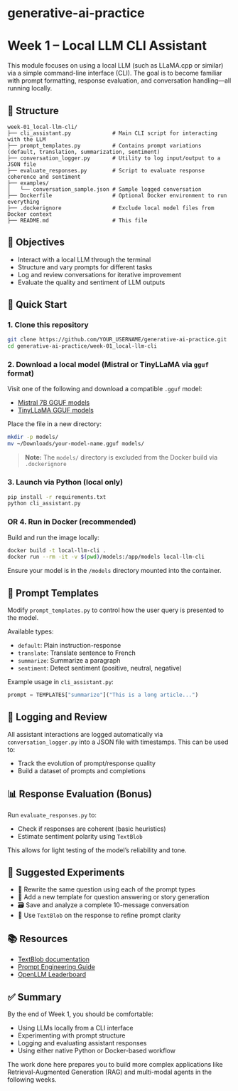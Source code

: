 # generative-ai-practice


# Week 1 – Local LLM CLI Assistant

This module focuses on using a local LLM (such as LLaMA.cpp or similar) via a simple command-line interface (CLI). The goal is to become familiar with prompt formatting, response evaluation, and conversation handling—all running locally.

## 📁 Structure
```
week-01_local-llm-cli/
├── cli_assistant.py             # Main CLI script for interacting with the LLM
├── prompt_templates.py          # Contains prompt variations (default, translation, summarization, sentiment)
├── conversation_logger.py       # Utility to log input/output to a JSON file
├── evaluate_responses.py        # Script to evaluate response coherence and sentiment
├── examples/
│   └── conversation_sample.json # Sample logged conversation
├── Dockerfile                   # Optional Docker environment to run everything
├── .dockerignore                # Exclude local model files from Docker context
├── README.md                    # This file
```

## 🎯 Objectives
- Interact with a local LLM through the terminal
- Structure and vary prompts for different tasks
- Log and review conversations for iterative improvement
- Evaluate the quality and sentiment of LLM outputs

## 🚀 Quick Start

### 1. Clone this repository
```bash
git clone https://github.com/YOUR_USERNAME/generative-ai-practice.git
cd generative-ai-practice/week-01_local-llm-cli
```

### 2. Download a local model (Mistral or TinyLLaMA via `gguf` format)
Visit one of the following and download a compatible `.gguf` model:
- [Mistral 7B GGUF models](https://huggingface.co/TheBloke/Mistral-7B-Instruct-v0.1-GGUF)
- [TinyLLaMA GGUF models](https://huggingface.co/TheBloke/TinyLlama-1.1B-Chat-v1.0-GGUF)

Place the file in a new directory:
```bash
mkdir -p models/
mv ~/Downloads/your-model-name.gguf models/
```

> **Note:** The `models/` directory is excluded from the Docker build via `.dockerignore`

### 3. Launch via Python (local only)
```bash
pip install -r requirements.txt
python cli_assistant.py
```

### OR 4. Run in Docker (recommended)
Build and run the image locally:

```bash
docker build -t local-llm-cli .
docker run --rm -it -v $(pwd)/models:/app/models local-llm-cli
```

Ensure your model is in the `/models` directory mounted into the container.

## 🧩 Prompt Templates
Modify `prompt_templates.py` to control how the user query is presented to the model.

Available types:
- `default`: Plain instruction-response
- `translate`: Translate sentence to French
- `summarize`: Summarize a paragraph
- `sentiment`: Detect sentiment (positive, neutral, negative)

Example usage in `cli_assistant.py`:
```python
prompt = TEMPLATES["summarize"]("This is a long article...")
```

## 📝 Logging and Review
All assistant interactions are logged automatically via `conversation_logger.py` into a JSON file with timestamps. This can be used to:
- Track the evolution of prompt/response quality
- Build a dataset of prompts and completions

## 📊 Response Evaluation (Bonus)
Run `evaluate_responses.py` to:
- Check if responses are coherent (basic heuristics)
- Estimate sentiment polarity using `TextBlob`

This allows for light testing of the model’s reliability and tone.

## 🧪 Suggested Experiments
- 🔁 Rewrite the same question using each of the prompt types
- 🧠 Add a new template for question answering or story generation
- 🗃️ Save and analyze a complete 10-message conversation
- 🔎 Use `TextBlob` on the response to refine prompt clarity

## 📚 Resources
- [TextBlob documentation](https://textblob.readthedocs.io/en/dev/)
- [Prompt Engineering Guide](https://github.com/dair-ai/Prompt-Engineering-Guide)
- [OpenLLM Leaderboard](https://huggingface.co/spaces/HuggingFaceH4/open_llm_leaderboard)

## ✅ Summary
By the end of Week 1, you should be comfortable:
- Using LLMs locally from a CLI interface
- Experimenting with prompt structure
- Logging and evaluating assistant responses
- Using either native Python or Docker-based workflow

The work done here prepares you to build more complex applications like Retrieval-Augmented Generation (RAG) and multi-modal agents in the following weeks.
